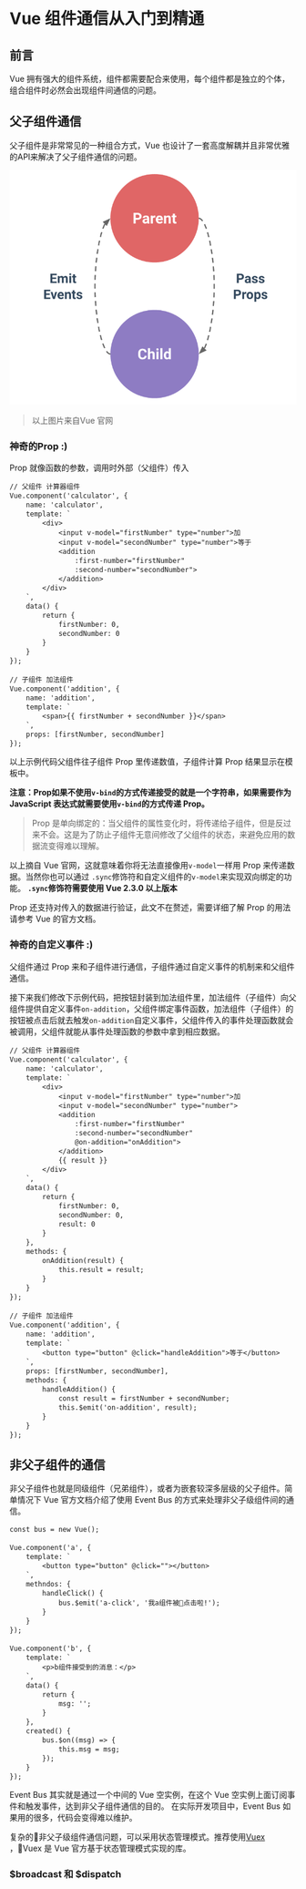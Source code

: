 # Vue 组件通信从入门到精通

## 前言
Vue 拥有强大的组件系统，组件都需要配合来使用，每个组件都是独立的个体，组合组件时必然会出现组件间通信的问题。

## 父子组件通信
父子组件是非常常见的一种组合方式，Vue 也设计了一套高度解耦并且非常优雅的API来解决了父子组件通信的问题。

![props-events](img/props-events.png)
> 以上图片来自Vue 官网

### 神奇的Prop :)

Prop 就像函数的参数，调用时外部（父组件）传入
```vue
// 父组件 计算器组件
Vue.component('calculator', {
    name: 'calculator',
    template: `
        <div>
            <input v-model="firstNumber" type="number">加
            <input v-model="secondNumber" type="number">等于
            <addition 
                :first-number="firstNumber" 
                :second-number="secondNumber">
            </addition>   
        </div>   
    `,
    data() {
        return {
            firstNumber: 0,
            secondNumber: 0
        }
    }
});

// 子组件 加法组件
Vue.component('addition', {
    name: 'addition',
    template: `
        <span>{{ firstNumber + secondNumber }}</span>
    `,
    props: [firstNumber, secondNumber]
});
```

以上示例代码父组件往子组件 Prop 里传递数值，子组件计算 Prop 结果显示在模板中。

**注意：Prop如果不使用`v-bind`的方式传递接受的就是一个字符串，如果需要作为 JavaScript 表达式就需要使用`v-bind`的方式传递 Prop。**

> Prop 是单向绑定的：当父组件的属性变化时，将传递给子组件，但是反过来不会。这是为了防止子组件无意间修改了父组件的状态，来避免应用的数据流变得难以理解。

以上摘自 Vue 官网，这就意味着你将无法直接像用`v-model`一样用 Prop 来传递数据。当然你也可以通过 `.sync`修饰符和自定义组件的`v-model`来实现双向绑定的功能。
**`.sync`修饰符需要使用 Vue 2.3.0 以上版本**

Prop 还支持对传入的数据进行验证，此文不在赘述，需要详细了解 Prop 的用法请参考 Vue 的官方文档。

### 神奇的自定义事件 :)

父组件通过 Prop 来和子组件进行通信，子组件通过自定义事件的机制来和父组件通信。

接下来我们修改下示例代码，把按钮封装到加法组件里，加法组件（子组件）向父组件提供自定义事件`on-addition`，父组件绑定事件函数，加法组件（子组件）的按钮被点击后就去触发`on-addition`自定义事件，父组件传入的事件处理函数就会被调用，父组件就能从事件处理函数的参数中拿到相应数据。

```vue
// 父组件 计算器组件
Vue.component('calculator', {
    name: 'calculator',
    template: `
        <div>
            <input v-model="firstNumber" type="number">加
            <input v-model="secondNumber" type="number">
            <addition 
                :first-number="firstNumber" 
                :second-number="secondNumber"
                @on-addition="onAddition">
            </addition>
            {{ result }}   
        </div>   
    `,
    data() {
        return {
            firstNumber: 0,
            secondNumber: 0,
            result: 0
        }
    },
    methods: {
        onAddition(result) {
            this.result = result;
        }
    }
});

// 子组件 加法组件
Vue.component('addition', {
    name: 'addition',
    template: `
        <button type="button" @click="handleAddition">等于</button>
    `,
    props: [firstNumber, secondNumber],
    methods: {
        handleAddition() {
            const result = firstNumber + secondNumber;
            this.$emit('on-addition', result);
        }
    }
});
```

## 非父子组件的通信
非父子组件也就是同级组件（兄弟组件），或者为嵌套较深多层级的父子组件。简单情况下 Vue 官方文档介绍了使用 Event Bus 的方式来处理非父子级组件间的通信。

```vue
const bus = new Vue();

Vue.component('a', {
    template: `
        <button type="button" @click=""></button>
    `,
    methndos: {
        handleClick() {
            bus.$emit('a-click', '我a组件被点击啦!');
        }
    }
});

Vue.component('b', {
    template: `
        <p>b组件接受到的消息：</p>
    `,
    data() {
        return {
            msg: '';
        }
    },
    created() {
        bus.$on((msg) => {
            this.msg = msg;
        });
    }
});
```
Event Bus 其实就是通过一个中间的 Vue 空实例，在这个 Vue 空实例上面订阅事件和触发事件，达到非父子组件通信的目的。
在实际开发项目中，Event Bus 如果用的很多，代码会变得难以维护。

复杂的非父子级组件通信问题，可以采用状态管理模式。推荐使用[Vuex](!https://vuex.vuejs.org/) ，Vuex 是 Vue 官方基于状态管理模式实现的库。

### $broadcast 和 $dispatch